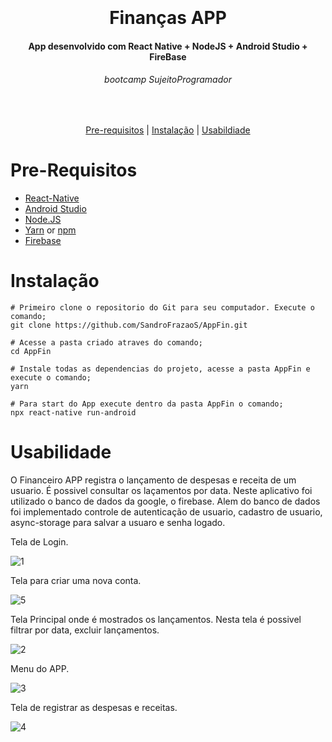 <h1 align="center">
  <br>
  <br>
  Finanças APP
</h1>

<h4 align="center">
   App desenvolvido com React Native + NodeJS + Android Studio + FireBase 
</h4>

<h6 align="center">
  bootcamp SujeitoProgramador
</h6>

<br/>

<p align="center">
  <a href="#Pre-Requisitos">Pre-requisitos</a> |
  <a href="#Instalação">Instalação</a> |
  <a href="#Usabilidade">Usabildiade</a>
</p>

# Pre-Requisitos

* [React-Native](https://reactnative.dev/)
* [Android Studio](https://developer.android.com/studio) 
* [Node.JS](https://nodejs.org/)
* [Yarn](https://classic.yarnpkg.com/) or [npm](https://www.npmjs.com/get-npm)
* [Firebase](https://firebase.google.com/?hl=pt-br)

# Instalação
```
# Primeiro clone o repositorio do Git para seu computador. Execute o comando; 
git clone https://github.com/SandroFrazaoS/AppFin.git

# Acesse a pasta criado atraves do comando; 
cd AppFin

# Instale todas as dependencias do projeto, acesse a pasta AppFin e execute o comando;
yarn

# Para start do App execute dentro da pasta AppFin o comando;
npx react-native run-android
```

# Usabilidade

O Financeiro APP registra o lançamento de despesas e receita de um usuario. É possivel consultar os laçamentos por data.
Neste aplicativo foi utilizado o banco de dados da google, o firebase. Alem do banco de dados foi implementado controle de autenticação de usuario,
cadastro de usuario, async-storage para salvar a usuaro e senha logado.

Tela de Login.

![1][tela1]

Tela para criar uma nova conta.

![5][tela5]

Tela Principal onde é mostrados os lançamentos. Nesta tela é possivel filtrar por data, excluir lançamentos.

![2][tela2]
 
Menu do APP.

![3][tela3]

Tela de registrar as despesas e receitas.

![4][tela4]

[tela1]: Tela1.png
[tela2]: Tela2.png
[tela3]: Tela3.png
[tela4]: Tela4.png
[tela5]: Tela5.png